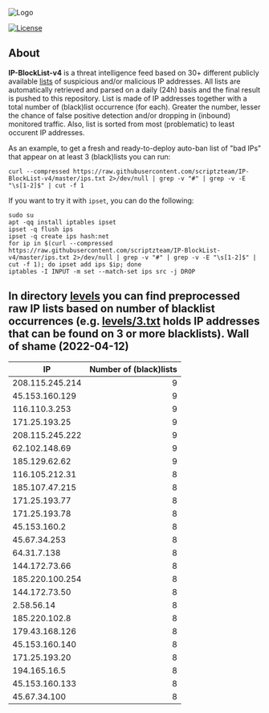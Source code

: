 ![Logo](https://i.imgur.com/PyKLAe7.png)

[![License](https://img.shields.io/badge/license-The_Unlicense-red.svg)](https://unlicense.org/)

About
----

**IP-BlockList-v4** is a threat intelligence feed based on 30+ different publicly available [lists](https://github.com/stamparm/maltrail) of suspicious and/or malicious IP addresses. All lists are automatically retrieved and parsed on a daily (24h) basis and the final result is pushed to this repository. List is made of IP addresses together with a total number of (black)list occurrence (for each). Greater the number, lesser the chance of false positive detection and/or dropping in (inbound) monitored traffic. Also, list is sorted from most (problematic) to least occurent IP addresses.

As an example, to get a fresh and ready-to-deploy auto-ban list of "bad IPs" that appear on at least 3 (black)lists you can run:

```
curl --compressed https://raw.githubusercontent.com/scriptzteam/IP-BlockList-v4/master/ips.txt 2>/dev/null | grep -v "#" | grep -v -E "\s[1-2]$" | cut -f 1
```

If you want to try it with `ipset`, you can do the following:

```
sudo su
apt -qq install iptables ipset
ipset -q flush ips
ipset -q create ips hash:net
for ip in $(curl --compressed https://raw.githubusercontent.com/scriptzteam/IP-BlockList-v4/master/ips.txt 2>/dev/null | grep -v "#" | grep -v -E "\s[1-2]$" | cut -f 1); do ipset add ips $ip; done
iptables -I INPUT -m set --match-set ips src -j DROP
```

In directory [levels](levels) you can find preprocessed raw IP lists based on number of blacklist occurrences (e.g. [levels/3.txt](levels/3.txt) holds IP addresses that can be found on 3 or more blacklists).
Wall of shame (2022-04-12)
----

|IP|Number of (black)lists|
|---|--:|
208.115.245.214|9
45.153.160.129|9
116.110.3.253|9
171.25.193.25|9
208.115.245.222|9
62.102.148.69|9
185.129.62.62|9
116.105.212.31|8
185.107.47.215|8
171.25.193.77|8
171.25.193.78|8
45.153.160.2|8
45.67.34.253|8
64.31.7.138|8
144.172.73.66|8
185.220.100.254|8
144.172.73.50|8
2.58.56.14|8
185.220.102.8|8
179.43.168.126|8
45.153.160.140|8
171.25.193.20|8
194.165.16.5|8
45.153.160.133|8
45.67.34.100|8
